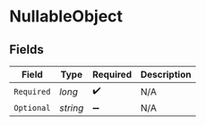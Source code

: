 # NullableObject


## Fields

| Field              | Type               | Required           | Description        |
| ------------------ | ------------------ | ------------------ | ------------------ |
| `Required`         | *long*             | :heavy_check_mark: | N/A                |
| `Optional`         | *string*           | :heavy_minus_sign: | N/A                |
